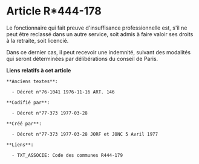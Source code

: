 # Article R*444-178

Le fonctionnaire qui fait preuve d'insuffisance professionnelle est, s'il ne peut être reclassé dans un autre service, soit
admis à faire valoir ses droits à la retraite, soit licencié.

Dans ce dernier cas, il peut recevoir une indemnité, suivant des modalités qui seront déterminées par délibérations du
conseil de Paris.

**Liens relatifs à cet article**

	**Anciens textes**:

	  - Décret n°76-1041 1976-11-16 ART. 146

	**Codifié par**:

	  - Décret n°77-373 1977-03-28

	**Créé par**:

	  - Décret n°77-373 1977-03-28 JORF et JONC 5 Avril 1977

	**Liens**:

	  - TXT_ASSOCIE: Code des communes R444-179
